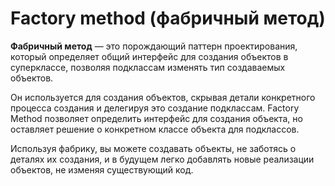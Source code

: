 # Factory method (фабричный метод)
**Фабричный метод** — это порождающий паттерн проектирования, который определяет общий интерфейс для создания объектов в суперклассе, 
позволяя подклассам изменять тип создаваемых объектов.

Он используется для создания объектов, скрывая детали конкретного 
процесса создания и делегируя это создание подклассам. 
Factory Method позволяет определить интерфейс для 
создания объекта, но оставляет решение о конкретном 
классе объекта для подклассов.

Используя фабрику, вы можете создавать объекты, не заботясь о деталях их создания, и в будущем легко добавлять новые 
реализации объектов, не изменяя существующий код.
